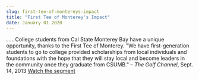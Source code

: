 ```yaml
---
slug: first-tee-of-montereys-impact
title: "First Tee of Monterey's Impact"
date: January 01 2020
---
```


 
<p>
  . . . College students from Cal State Monterey Bay have a unique opportunity,
  thanks to the First Tee of Monterey. "We have first-generation students to go
  to college provided scholarships from local individuals and foundations with
  the hope that they will stay local and become leaders in the community once
  they graduate from CSUMB." – <em>The Golf Channel</em>, Sept. 14, 2013
  <a
    href="https://www.golfchannel.com/media/golf-central-first-tee-monterey-092413/"
    >Watch the segment</a
  >
</p>
 

